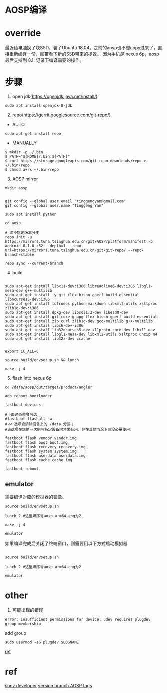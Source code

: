# AOSP编译


# override 
最近给电脑换了块SSD，装了Ubuntu 18.04。之前的aosp也不想copy过来了，直接重新编译一份，顺带看下新的SSD带来的提效。
因为手机是 nexus 6p，aosp 最后支持到 8.1. 记录下编译需要的操作。

# 步骤

1. open jdk(https://openjdk.java.net/install/)
```shell
sudo apt install openjdk-8-jdk
```

2. repo(https://gerrit.googlesource.com/git-repo/)

- AUTO
```shell
sudo apt-get install repo
```

- MANUALLY

```shell
$ mkdir -p ~/.bin
$ PATH="${HOME}/.bin:${PATH}"
$ curl https://storage.googleapis.com/git-repo-downloads/repo > ~/.bin/repo
$ chmod a+rx ~/.bin/repo

```

3. AOSP [mirror](https://mirrors.tuna.tsinghua.edu.cn/help/AOSP/)

```shell
mkdir aosp
```

```shell

git config --global user.email "tinggengyan@gmail.com"
git config --global user.name "Tinggeng Yan"

sudo apt install python

cd aosp

# 切换指定版本分支 
repo init -u https://mirrors.tuna.tsinghua.edu.cn/git/AOSP/platform/manifest -b android-8.1.0_r52 --depth=1 --repo-url=https://mirrors.tuna.tsinghua.edu.cn/git/git-repo/ --repo-branch=stable

repo sync --current-branch

```

4. build

```shell

sudo apt-get install libx11-dev:i386 libreadline6-dev:i386 libgl1-mesa-dev g++-multilib
sudo apt-get install -y git flex bison gperf build-essential libncurses5-dev:i386
sudo apt-get install tofrodos python-markdown libxml2-utils xsltproc zlib1g-dev:i386
sudo apt-get install dpkg-dev libsdl1.2-dev libesd0-dev
sudo apt-get install git-core gnupg flex bison gperf build-essential
sudo apt-get install zip curl zlib1g-dev gcc-multilib g++-multilib
sudo apt-get install libc6-dev-i386
sudo apt-get install lib32ncurses5-dev x11proto-core-dev libx11-dev
sudo apt-get install libgl1-mesa-dev libxml2-utils xsltproc unzip m4
sudo apt-get install lib32z-dev ccache

```


```shell

export LC_ALL=C

source build/envsetup.sh && lunch

make -j 4

```


5. flash into nexus 6p

```shell
cd /data/aosp/out/target/product/angler

adb reboot bootloader

fastboot devices

#下面这条命令可选
#fastboot flashall -w
#-w 选项会清除设备上的 /data 分区；
#该选项在您第一次刷写特定设备时非常有用，但在其他情况下则没必要使用。

fastboot flash vendor vendor.img
fastboot flash boot boot.img
fastboot flash recovery recovery.img
fastboot flash system system.img
fastboot flash userdata userdata.img
fastboot flash cache cache.img

fastboot reboot

```


## emulator
需要编译对应的模拟器的镜像。

```shell
source build/envsetup.sh

lunch 2 #这里填序号aosp_arm64-eng为2

make -j 4

emulator
```



如果编译完成后关闭了终端窗口，则需要用以下方式启动模拟器

```shell

source build/envsetup.sh

lunch 2 #这里填序号aosp_arm64-eng为2

emulator

```



# other

1. 可能出现的错误
```shell
error: insufficient permissions for device: udev requires plugdev group membership
```

add group
```shell
sudo usermod -aG plugdev $LOGNAME
```

[ref](https://developer.android.com/studio/run/device)

# ref

[sony developer](https://developer.sony.com/develop/open-devices/guides/aosp-build-instructions/build-aosp-nougat-8-1-oreo-4-4/#tutorial-step-2)
[version branch AOSP tags](https://source.android.com/setup/start/build-numbers#source-code-tags-and-builds)

